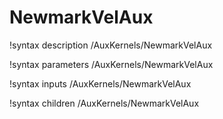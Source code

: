 <!-- MOOSE Documentation Stub: Remove this when content is added. -->

# NewmarkVelAux

!syntax description /AuxKernels/NewmarkVelAux

!syntax parameters /AuxKernels/NewmarkVelAux

!syntax inputs /AuxKernels/NewmarkVelAux

!syntax children /AuxKernels/NewmarkVelAux
